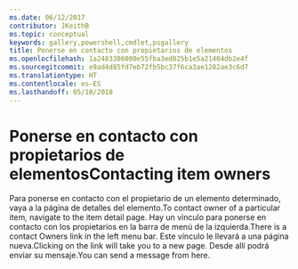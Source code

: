 ```yaml
---
ms.date: 06/12/2017
contributor: JKeithB
ms.topic: conceptual
keywords: gallery,powershell,cmdlet,psgallery
title: Ponerse en contacto con propietarios de elementos
ms.openlocfilehash: 1a2483306000e55fba3ed025b1e5a21404db2e4f
ms.sourcegitcommit: e9ad4d85fd7eb72fb5bc37f6ca3ae1282ae3c6d7
ms.translationtype: HT
ms.contentlocale: es-ES
ms.lasthandoff: 05/10/2018
---
```

# <a name="contacting-item-owners"></a><span data-ttu-id="3406d-103">Ponerse en contacto con propietarios de elementos</span><span class="sxs-lookup"><span data-stu-id="3406d-103">Contacting item owners</span></span>

<span data-ttu-id="3406d-104">Para ponerse en contacto con el propietario de un elemento determinado, vaya a la página de detalles del elemento.</span><span class="sxs-lookup"><span data-stu-id="3406d-104">To contact owner of a particular item, navigate to the item detail page.</span></span>
<span data-ttu-id="3406d-105">Hay un vínculo para ponerse en contacto con los propietarios en la barra de menú de la izquierda.</span><span class="sxs-lookup"><span data-stu-id="3406d-105">There is a contact Owners link in the left menu bar.</span></span>
<span data-ttu-id="3406d-106">Este vínculo le llevará a una página nueva.</span><span class="sxs-lookup"><span data-stu-id="3406d-106">Clicking on the link will take you to a new page.</span></span>
<span data-ttu-id="3406d-107">Desde allí podrá enviar su mensaje.</span><span class="sxs-lookup"><span data-stu-id="3406d-107">You can send a message from here.</span></span>